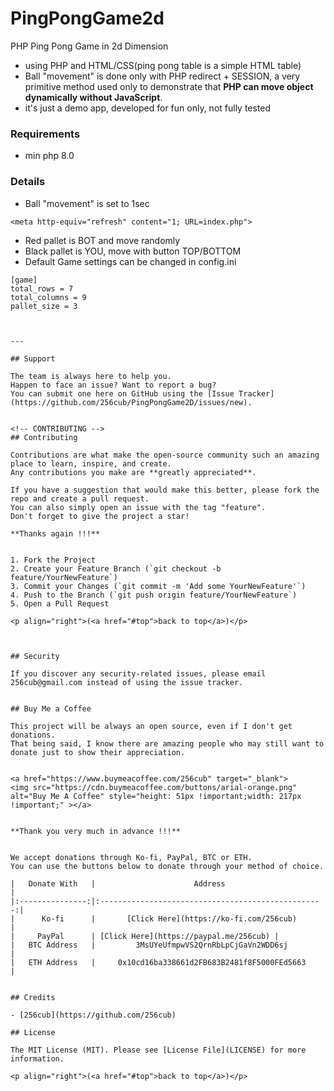 # PingPongGame2d
PHP Ping Pong Game in 2d Dimension
 * using PHP and HTML/CSS(ping pong table is a simple HTML table)
 * Ball "movement" is done only with PHP redirect + SESSION, a very primitive method used only to demonstrate that **PHP can move object dynamically without JavaScript**.
 * it's just a demo app, developed for fun only, not fully tested

### Requirements
 - min php 8.0

### Details
- Ball "movement" is set to 1sec
```
<meta http-equiv="refresh" content="1; URL=index.php">
```
- Red pallet is BOT and move randomly
- Black pallet is YOU, move with button TOP/BOTTOM
- Default Game settings can be changed in config.ini
```
[game]
total_rows = 7
total_columns = 9
pallet_size = 3



---

## Support

The team is always here to help you. 
Happen to face an issue? Want to report a bug? 
You can submit one here on GitHub using the [Issue Tracker](https://github.com/256cub/PingPongGame2D/issues/new). 


<!-- CONTRIBUTING -->
## Contributing

Contributions are what make the open-source community such an amazing place to learn, inspire, and create.
Any contributions you make are **greatly appreciated**.

If you have a suggestion that would make this better, please fork the repo and create a pull request.
You can also simply open an issue with the tag "feature". 
Don't forget to give the project a star! 

**Thanks again !!!**


1. Fork the Project
2. Create your Feature Branch (`git checkout -b feature/YourNewFeature`)
3. Commit your Changes (`git commit -m 'Add some YourNewFeature'`)
4. Push to the Branch (`git push origin feature/YourNewFeature`)
5. Open a Pull Request

<p align="right">(<a href="#top">back to top</a>)</p>



## Security

If you discover any security-related issues, please email 256cub@gmail.com instead of using the issue tracker.


## Buy Me a Coffee

This project will be always an open source, even if I don't get donations. 
That being said, I know there are amazing people who may still want to donate just to show their appreciation.


<a href="https://www.buymeacoffee.com/256cub" target="_blank">
<img src="https://cdn.buymeacoffee.com/buttons/arial-orange.png" alt="Buy Me A Coffee" style="height: 51px !important;width: 217px !important;" ></a>


**Thank you very much in advance !!!**


We accept donations through Ko-fi, PayPal, BTC or ETH. 
You can use the buttons below to donate through your method of choice.

|   Donate With   |                      Address                       |
|:---------------:|:--------------------------------------------------:|
|      Ko-fi      |       [Click Here](https://ko-fi.com/256cub)       |
|     PayPal      | [Click Here](https://paypal.me/256cub) |
|   BTC Address   |         3MsUYeUfmpwVS2QrnRbLpCjGaVn2WDD6sj         |
|   ETH Address   |     0x10cd16ba338661d2FB683B2481f8F5000FEd5663     |


## Credits

- [256cub](https://github.com/256cub)

## License

The MIT License (MIT). Please see [License File](LICENSE) for more information.

<p align="right">(<a href="#top">back to top</a>)</p>
